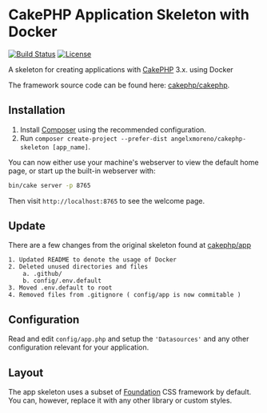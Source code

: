 # CakePHP Application Skeleton with Docker

[![Build Status](https://img.shields.io/travis/cakephp/app/master.svg?style=flat-square)](https://travis-ci.org/cakephp/app)
[![License](https://img.shields.io/packagist/l/cakephp/app.svg?style=flat-square)](https://packagist.org/packages/cakephp/app)

A skeleton for creating applications with [CakePHP](https://cakephp.org) 3.x. using Docker

The framework source code can be found here: [cakephp/cakephp](https://github.com/cakephp/cakephp).

## Installation

1. Install [Composer](https://getcomposer.org/doc/00-intro.md) using the recommended configuration.
2. Run `composer create-project --prefer-dist angelxmoreno/cakephp-skeleton [app_name]`.

You can now either use your machine's webserver to view the default home page, or start
up the built-in webserver with:

```bash
bin/cake server -p 8765
```

Then visit `http://localhost:8765` to see the welcome page.

## Update

There are a few changes from the original skeleton found at [cakephp/app](https://github.com/cakephp/app)

    1. Updated README to denote the usage of Docker
    2. Deleted unused directories and files
        a. .github/
        b. config/.env.default
    3. Moved .env.default to root
    4. Removed files from .gitignore ( config/app is now commitable )

## Configuration

Read and edit `config/app.php` and setup the `'Datasources'` and any other
configuration relevant for your application.

## Layout

The app skeleton uses a subset of [Foundation](http://foundation.zurb.com/) CSS
framework by default. You can, however, replace it with any other library or
custom styles.
